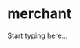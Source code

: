 # merchant

<include from="Snippets-AuthAPI.md" element-id="snippet-header" />

Start typing here...